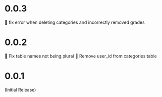 # 0.0.3

:bug: fix error when deleting categories and incorrectly removed grades

# 0.0.2

:bug: Fix table names not being plural
:bug: Remove user_id from categories table

# 0.0.1

(Initial Release)